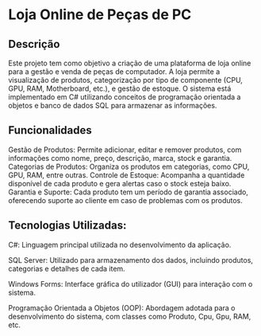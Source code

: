 # Loja Online de Peças de PC

## Descrição

Este projeto tem como objetivo a criação de uma plataforma de loja online para a gestão e venda de peças de computador. A loja permite a visualização de produtos, categorização por tipo de componente (CPU, GPU, RAM, Motherboard, etc.), e gestão de estoque. O sistema está implementado em C# utilizando conceitos de programação orientada a objetos e banco de dados SQL para armazenar as informações.

## Funcionalidades

Gestão de Produtos: Permite adicionar, editar e remover produtos, com informações como nome, preço, descrição, marca, stock e garantia.
Categorias de Produtos: Organiza os produtos em categorias, como CPU, GPU, RAM, entre outras.
Controle de Estoque: Acompanha a quantidade disponível de cada produto e gera alertas caso o stock esteja baixo.
Garantia e Suporte: Cada produto tem um período de garantia associado, oferecendo suporte ao cliente em caso de problemas com os produtos.

## Tecnologias Utilizadas:

C#: Linguagem principal utilizada no desenvolvimento da aplicação.

SQL Server: Utilizado para armazenamento dos dados, incluindo produtos, categorias e detalhes de cada item.

Windows Forms: Interface gráfica do utilizador (GUI) para interação com o sistema.

Programação Orientada a Objetos (OOP): Abordagem adotada para o desenvolvimento do sistema, com classes como Produto, Cpu, Gpu, RAM, etc.
